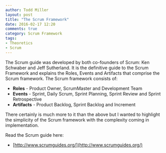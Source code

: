```yaml
---
author: Todd Miller 
layout: post
title: "The Scrum Framework"
date: 2016-02-17 12:20
comments: true
category: Scrum Framework
tags:
- Theoretics
- Scrum
---
```


The Scrum guide was developed by both co-founders of Scrum: Ken Schwaber and Jeff Sutherland. It is the definitive guide to the Scrum Framework and explains the Roles, Events and Artifacts that comprise the Scrum framework. The Scrum framework consists of:
+ **Roles** - Product Owner, ScrumMaster and Development Team
+ **Events** - Sprint, Daily Scrum, Sprint Planning, Sprint Review and Sprint Retrospective
+ **Artifacts** - Product Backlog, Sprint Backlog and Increment

There certainly is much more to it than the above but I wanted to highlight the simplicity of the Scrum framework with the complexity coming in implementation.

Read the Scrum guide here:
+ [http://www.scrumguides.org/](http://www.scrumguides.org/)


